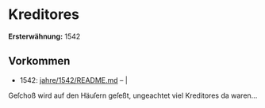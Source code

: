 # Kreditores

**Ersterwähnung:** 1542

## Vorkommen
- 1542: [jahre/1542/README.md](../jahre/1542/README.md) – |

Geſchoß wird auf den Häuſern geſeßt, ungeachtet viel
Kreditores da waren...
